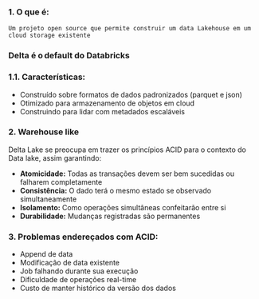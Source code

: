 ### **1. O que é:**
	Um projeto open source que permite construir um data Lakehouse em um cloud storage existente

### **Delta é o default do Databricks**

### **1.1. Características:**
* Construído sobre formatos de dados padronizados (parquet e  json)
* Otimizado para armazenamento de objetos em cloud
* Construindo para lidar com metadados escaláveis

### **2. Warehouse like**
Delta Lake se preocupa em trazer os princípios ACID para o contexto do Data lake, assim garantindo:
* **Atomicidade:** Todas as transações devem ser bem sucedidas ou falharem completamente
* **Consistência:** O dado terá o mesmo estado se observado simultaneamente
* **Isolamento:** Como operações simultâneas confeitarão entre si
* **Durabilidade:** Mudanças registradas são permanentes

### **3. Problemas endereçados com ACID:**
* Append de data
* Modificação de data existente
* Job falhando durante sua execução
* Dificuldade de operações real-time
* Custo de manter histórico da versão dos dados
